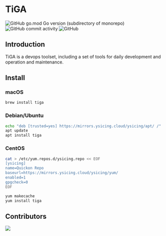 # TiGA

![GitHub go.mod Go version (subdirectory of monorepo)](https://img.shields.io/github/go-mod/go-version/ysicing/tiga?filename=go.mod&style=flat-square)
![GitHub commit activity](https://img.shields.io/github/commit-activity/w/ysicing/tiga?style=flat-square)
![GitHub](https://img.shields.io/badge/license-YPL%20%2B%20AGPL-blue)

## Introduction

TiGA is a devops toolset, including a set of tools for daily development and operation and maintenance.

## Install

### macOS

```bash
brew install tiga
```

### Debian/Ubuntu

```bash
echo "deb [trusted=yes] https://mirrors.ysicing.cloud/ysicing/apt/ /" | tee /etc/apt/sources.list.d/ysicing.list
apt update
apt install tiga
```

### CentOS

```bash
cat > /etc/yum.repos.d/ysicing.repo << EOF
[ysicing]
name=Quickon Repo
baseurl=https://mirrors.ysicing.cloud/ysicing/yum/
enabled=1
gpgcheck=0
EOF

yum makecache
yum install tiga
```

## Contributors

<!-- readme: collaborators,contributors -start -->
<!-- readme: collaborators,contributors -end -->
<a href="https://github.com/easysoft/quickon_cli/graphs/contributors">
  <img src="https://contrib.rocks/image?repo=ysicing/tiga" />
</a>